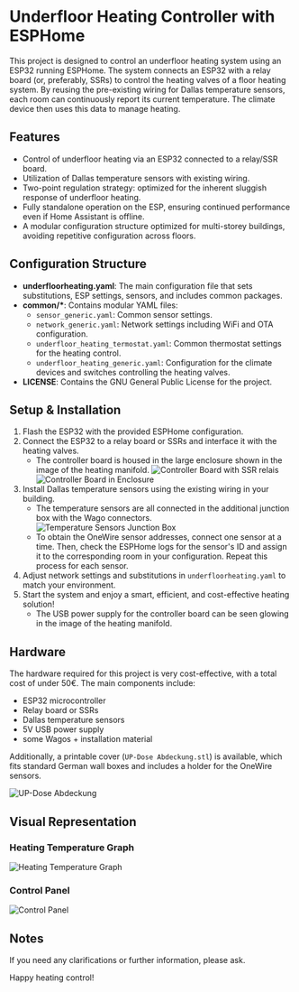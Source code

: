 # Underfloor Heating Controller with ESPHome

This project is designed to control an underfloor heating system using an ESP32 running ESPHome. The system connects an ESP32 with a relay board (or, preferably, SSRs) to control the heating valves of a floor heating system. By reusing the pre-existing wiring for Dallas temperature sensors, each room can continuously report its current temperature. The climate device then uses this data to manage heating.

## Features
- Control of underfloor heating via an ESP32 connected to a relay/SSR board.
- Utilization of Dallas temperature sensors with existing wiring.
- Two-point regulation strategy: optimized for the inherent sluggish response of underfloor heating.
- Fully standalone operation on the ESP, ensuring continued performance even if Home Assistant is offline.
- A modular configuration structure optimized for multi-storey buildings, avoiding repetitive configuration across floors.

## Configuration Structure
- **underfloorheating.yaml**: The main configuration file that sets substitutions, ESP settings, sensors, and includes common packages.
- **common/\***: Contains modular YAML files:
   - `sensor_generic.yaml`: Common sensor settings.
   - `network_generic.yaml`: Network settings including WiFi and OTA configuration.
   - `underfloor_heating_termostat.yaml`: Common thermostat settings for the heating control.
   - `underfloor_heating_generic.yaml`: Configuration for the climate devices and switches controlling the heating valves.
- **LICENSE**: Contains the GNU General Public License for the project.

## Setup & Installation
1. Flash the ESP32 with the provided ESPHome configuration.
2. Connect the ESP32 to a relay board or SSRs and interface it with the heating valves.
   - The controller board is housed in the large enclosure shown in the image of the heating manifold.
   ![Controller Board with SSR relais](images/controller_board.jpg)
   ![Controller Board in Enclosure](images/controller_board_in_enclosure.jpg)
3. Install Dallas temperature sensors using the existing wiring in your building.
   - The temperature sensors are all connected in the additional junction box with the Wago connectors.
   ![Temperature Sensors Junction Box](images/temperature_sensors_junction_box.jpg)
   - To obtain the OneWire sensor addresses, connect one sensor at a time. Then, check the ESPHome logs for the sensor's ID and assign it to the corresponding room in your configuration. Repeat this process for each sensor.
4. Adjust network settings and substitutions in `underfloorheating.yaml` to match your environment.
5. Start the system and enjoy a smart, efficient, and cost-effective heating solution!
   - The USB power supply for the controller board can be seen glowing in the image of the heating manifold.


## Hardware
The hardware required for this project is very cost-effective, with a total cost of under 50€. The main components include:
- ESP32 microcontroller
- Relay board or SSRs
- Dallas temperature sensors
- 5V USB power supply
- some Wagos + installation material

Additionally, a printable cover (`UP-Dose Abdeckung.stl`) is available, which fits standard German wall boxes and includes a holder for the OneWire sensors.

![UP-Dose Abdeckung](images/up-abdeckung.jpg)

## Visual Representation

### Heating Temperature Graph
![Heating Temperature Graph](images/heating_temperature_graph.png)

### Control Panel
![Control Panel](images/control_panel.png)

## Notes
If you need any clarifications or further information, please ask.

Happy heating control!
